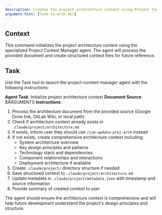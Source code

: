 ```yaml
---
description: Creates the project architecture context using Project Context Manager agent
argument-hint: [link-to-arch-doc]
---
```

## Context
This command initializes the project architecture context using the specialized Project Context Manager agent. The agent will process the provided document and create structured context files for future reference.

## Task
Use the Task tool to launch the project-context-manager agent with the following instructions:

**Agent Task**: Initialize project architecture context
**Document Source**: $ARGUMENTS
**Instructions**:
1. Process the architecture document from the provided source (Google Drive link, GitLab Wiki, or local path)
2. Check if architecture context already exists in `.claude/project/architecture.md`
3. If exists, inform user they should use `/icm-update-proj-arch` instead
4. If not exists, create comprehensive architecture context including:
   - System architecture overview
   - Key design principles and patterns
   - Technology stack and dependencies
   - Component relationships and interactions
   - Deployment architecture if available
5. Create `.claude/project/` directory structure if needed
6. Save structured context to `.claude/project/architecture.md`
7. Update metadata in `.claude/project/metadata.json` with timestamp and source information
8. Provide summary of created context to user

The agent should ensure the architecture context is comprehensive and will help future development understand the project's design principles and structure.